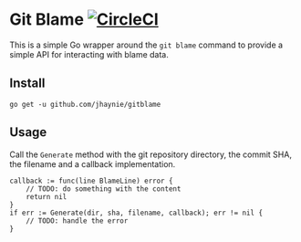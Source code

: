 # Git Blame [![CircleCI](https://circleci.com/gh/jhaynie/gitblame.svg?style=svg)](https://circleci.com/gh/jhaynie/gitblame)

This is a simple Go wrapper around the `git blame` command to provide a simple API for interacting with blame data.

## Install

```shell
go get -u github.com/jhaynie/gitblame
```

## Usage

Call the `Generate` method with the git repository directory, the commit SHA, the filename and a callback implementation.

```golang
callback := func(line BlameLine) error {
	// TODO: do something with the content
	return nil
}
if err := Generate(dir, sha, filename, callback); err != nil {
	// TODO: handle the error
}
```

